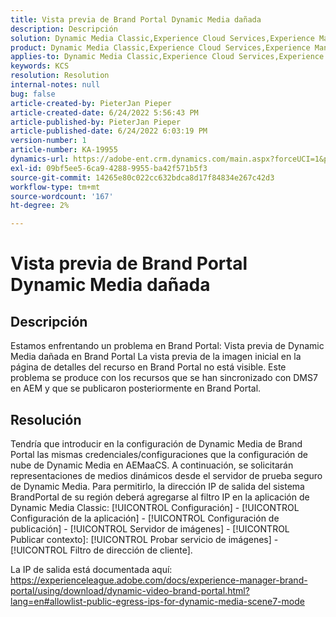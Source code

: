 ```yaml
---
title: Vista previa de Brand Portal Dynamic Media dañada
description: Descripción
solution: Dynamic Media Classic,Experience Cloud Services,Experience Manager,Experience Manager as a Cloud Service
product: Dynamic Media Classic,Experience Cloud Services,Experience Manager,Experience Manager as a Cloud Service
applies-to: Dynamic Media Classic,Experience Cloud Services,Experience Manager Assets,Experience Manager as a Cloud Service,Experience Manager 6.5
keywords: KCS
resolution: Resolution
internal-notes: null
bug: false
article-created-by: PieterJan Pieper
article-created-date: 6/24/2022 5:56:43 PM
article-published-by: PieterJan Pieper
article-published-date: 6/24/2022 6:03:19 PM
version-number: 1
article-number: KA-19955
dynamics-url: https://adobe-ent.crm.dynamics.com/main.aspx?forceUCI=1&pagetype=entityrecord&etn=knowledgearticle&id=4c79a1fd-e6f3-ec11-bb3d-6045bd015716
exl-id: 09bf5ee5-6ca9-4288-9955-ba42f571b5f3
source-git-commit: 14265e80c022cc632bdca8d17f84834e267c42d3
workflow-type: tm+mt
source-wordcount: '167'
ht-degree: 2%

---
```


# Vista previa de Brand Portal Dynamic Media dañada

## Descripción


Estamos enfrentando un problema en Brand Portal: Vista previa de Dynamic Media dañada en Brand Portal La vista previa de la imagen inicial en la página de detalles del recurso en Brand Portal no está visible. Este problema se produce con los recursos que se han sincronizado con DMS7 en AEM y que se publicaron posteriormente en Brand Portal.


## Resolución


Tendría que introducir en la configuración de Dynamic Media de Brand Portal las mismas credenciales/configuraciones que la configuración de nube de Dynamic Media en AEMaaCS. A continuación, se solicitarán representaciones de medios dinámicos desde el servidor de prueba seguro de Dynamic Media. Para permitirlo, la dirección IP de salida del sistema BrandPortal de su región deberá agregarse al filtro IP en la aplicación de Dynamic Media Classic: [!UICONTROL Configuración] - [!UICONTROL Configuración de la aplicación] - [!UICONTROL Configuración de publicación] - [!UICONTROL Servidor de imágenes] - [!UICONTROL Publicar contexto]: [!UICONTROL Probar servicio de imágenes] - [!UICONTROL Filtro de dirección de cliente].

La IP de salida está documentada aquí: https://experienceleague.adobe.com/docs/experience-manager-brand-portal/using/download/dynamic-video-brand-portal.html?lang=en#allowlist-public-egress-ips-for-dynamic-media-scene7-mode
